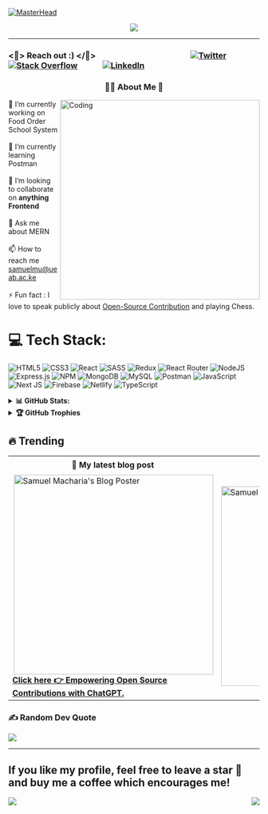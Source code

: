 [![MasterHead](https://www.techcronus.com/assets/images/HireReactNativeDeveloper.png)](https://engeniusam.github.io/portfolio.com/)

<!--<h1 align="center">Hi 👋, I'm Samuel Macharia</h1>-->

<p align="center">
  <img src="https://readme-typing-svg.herokuapp.com?color=0d8eceF&size=30&center=true&vCenter=true&width=550&height=70&lines=Hi+👋,+I'm+Samuel+Macharia;+A+Frontend+Software+Engineer+💻;Open+Source+Contributor+🤓;A+Technical+Writer+and+blogger+🕵;">
</p>

<hr>



### <📨> Reach out :) </📨> &nbsp; &nbsp; &nbsp; &nbsp;  &nbsp; &nbsp; &nbsp; &nbsp; &nbsp; &nbsp;  &nbsp; &nbsp; &nbsp; &nbsp; &nbsp; &nbsp; &nbsp; &nbsp; &nbsp; &nbsp; &nbsp; &nbsp; &nbsp; &nbsp; [![Twitter](https://img.shields.io/badge/Twitter-%231DA1F2.svg?logo=Twitter&logoColor=white)](https://twitter.com/Engeniusam)   &nbsp; &nbsp; &nbsp; &nbsp; &nbsp; &nbsp;  [![Stack Overflow](https://img.shields.io/badge/-Stackoverflow-FE7A16?logo=stack-overflow&logoColor=white)](https://stackoverflow.com/users/13606100) &nbsp; &nbsp; &nbsp; &nbsp; &nbsp; &nbsp; [![LinkedIn](https://img.shields.io/badge/LinkedIn-%230077B5.svg?logo=linkedin&logoColor=white)](https://linkedin.com/in/Engeniusam)

<h3 align="center"> 👨‍💻 About Me 🧾</h3>
<img align="right" alt="Coding" width="400"  src="https://media.giphy.com/media/qgQUggAC3Pfv687qPC/giphy.gif">
🔭 I’m currently working on Food Order School System<br><br>🌱 I’m currently learning Postman<br><br>👯 I’m looking to collaborate on <b>anything Frontend</b> <br> <br>💬 Ask me about MERN<br><br>📫 How to reach me <a href="samuelmu@ueab.ac.ke" target="_blank">samuelmu@ueab.ac.ke</a><br><br>⚡ Fun fact : I love to speak publicly about <a href="https://hashnode.com/@Engeniusam">Open-Source Contribution</a> and playing Chess. 









# 💻 Tech Stack: 
![HTML5](https://img.shields.io/badge/html5-%23E34F26.svg?style=for-the-badge&logo=html5&logoColor=white) ![CSS3](https://img.shields.io/badge/css3-%231572B6.svg?style=for-the-badge&logo=css3&logoColor=white) ![React](https://img.shields.io/badge/react-%2320232a.svg?style=for-the-badge&logo=react&logoColor=%2361DAFB) ![SASS](https://img.shields.io/badge/SASS-hotpink.svg?style=for-the-badge&logo=SASS&logoColor=white) ![Redux](https://img.shields.io/badge/redux-%23593d88.svg?style=for-the-badge&logo=redux&logoColor=white) ![React Router](https://img.shields.io/badge/React_Router-CA4245?style=for-the-badge&logo=react-router&logoColor=white) ![NodeJS](https://img.shields.io/badge/node.js-6DA55F?style=for-the-badge&logo=node.js&logoColor=white) ![Express.js](https://img.shields.io/badge/express.js-%23404d59.svg?style=for-the-badge&logo=express&logoColor=%2361DAFB)  ![NPM](https://img.shields.io/badge/NPM-%23000000.svg?style=for-the-badge&logo=npm&logoColor=white) ![MongoDB](https://img.shields.io/badge/MongoDB-%234ea94b.svg?style=for-the-badge&logo=mongodb&logoColor=white) ![MySQL](https://img.shields.io/badge/mysql-%2300f.svg?style=for-the-badge&logo=mysql&logoColor=white) ![Postman](https://img.shields.io/badge/Postman-FF6C37?style=for-the-badge&logo=postman&logoColor=white)  ![JavaScript](https://img.shields.io/badge/javascript-%23323330.svg?style=for-the-badge&logo=javascript&logoColor=%23F7DF1E) ![Next JS](https://img.shields.io/badge/Next-black?style=for-the-badge&logo=next.js&logoColor=white) ![Firebase](https://img.shields.io/badge/firebase-%23039BE5.svg?style=for-the-badge&logo=firebase) ![Netlify](https://img.shields.io/badge/netlify-%23000000.svg?style=for-the-badge&logo=netlify&logoColor=#00C7B7)   ![TypeScript](https://img.shields.io/badge/typescript-%23007ACC.svg?style=for-the-badge&logo=typescript&logoColor=white)


<details>
  <summary><b>📊 GitHub Stats:</b></summary>
 If you like my A++ stats 🥧, then you can make your own by checking out the [GitHub Readme Stats Repo](https://github.com/anuraghazra/github-readme-stats) and 🔥 [GitHub Readme Streak Stats](https://github-readme-streak-stats.herokuapp.com/demo/).

![](https://github-readme-stats.vercel.app/api?username=Engeniusam&theme=dark&hide_border=false&include_all_commits=false&count_private=false)<br/>
![](https://github-readme-streak-stats.herokuapp.com/?user=Engeniusam&theme=dark&hide_border=false)<br/>
![](https://github-readme-stats.vercel.app/api/top-langs/?username=Engeniusam&theme=dark&hide_border=false&include_all_commits=false&count_private=false&layout=compact)
 </details>
 <details>
<summary> <b>🏆 GitHub Trophies </b></summary>
  
![](https://github-profile-trophy.vercel.app/?username=Engeniusam&theme=radical&no-frame=false&no-bg=true&margin-w=4)
  

</details>

## 🔥 Trending
<table>
  <tr>
     <th>📝 My latest blog post</th>
    <th>🐦 Top Daily Dev Articles Read</th>
  </tr>
  <tr>
     <td>
      <a href="https://engeniusam.hashnode.dev/beginners-guide-to-contributing-to-open-source-projects"><img align="right" src="https://t4.ftcdn.net/jpg/01/35/11/89/360_F_135118931_mt4u5iXT3jlQuibmtzZ6FxiFI2M9ZUwB.webp"  width="400" alt="Samuel Macharia's Blog Poster"/> <br><strong>Click here 👉 Empowering Open Source Contributions with ChatGPT.</strong></a>
 </td>
<td><a href="https://app.daily.dev/Engeniusam"><img align="left" src="https://api.daily.dev/devcards/328948c7fe6d4ba9a501048b90380ddb.png?r=pux" width="400" alt="Samuel Macharia's Dev Card"/></a></td>
 </tr>
  
</table>


### ✍️ Random Dev Quote
![](https://quotes-github-readme.vercel.app/api?type=horizontal&theme=radical)

---

## If you like my profile, feel free to leave a star 🌟  and buy me a coffee which encourages me!

<a href="https://www.buymeacoffee.com/engeniusam"><img align="right" src="https://img.buymeacoffee.com/button-api/?text=Buy me a coffee&emoji=&slug=engeniusam&button_colour=BD5FFF&font_colour=ffffff&font_family=Cookie&outline_colour=000000&coffee_colour=FFDD00" /></a>

[![](https://visitcount.itsvg.in/api?id=Engeniusam&icon=0&color=0)](https://visitcount.itsvg.in)

<!-- Proudly created with GPRM ( https://gprm.itsvg.in ) -->
